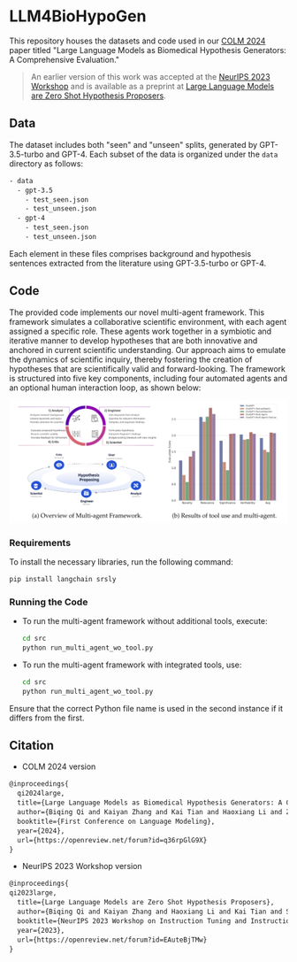 # LLM4BioHypoGen

This repository houses the datasets and code used in our [COLM 2024](https://colmweb.org/) paper titled "Large Language Models as Biomedical Hypothesis Generators: A Comprehensive Evaluation."

> An earlier version of this work was accepted at the [NeurIPS 2023 Workshop](https://neurips.cc/virtual/2023/workshop/66498) and is available as a preprint at  [Large Language Models are Zero Shot Hypothesis Proposers](https://arxiv.org/abs/2311.05965).

## Data

The dataset includes both "seen" and "unseen" splits, generated by GPT-3.5-turbo and GPT-4. Each subset of the data is organized under the `data` directory as follows:

```bash
- data
  - gpt-3.5
    - test_seen.json
    - test_unseen.json
  - gpt-4
    - test_seen.json
    - test_unseen.json
```

Each element in these files comprises background and hypothesis sentences extracted from the literature using GPT-3.5-turbo or GPT-4.

## Code

The provided code implements our novel multi-agent framework. This framework simulates a collaborative scientific environment, with each agent assigned a specific role. These agents work together in a symbiotic and iterative manner to develop hypotheses that are both innovative and anchored in current scientific understanding. Our approach aims to emulate the dynamics of scientific inquiry, thereby fostering the creation of hypotheses that are scientifically valid and forward-looking. The framework is structured into five key components, including four automated agents and an optional human interaction loop, as shown below:

![](./assert/multi-agent.jpg)

### Requirements

To install the necessary libraries, run the following command:

```bash
pip install langchain srsly
```

### Running the Code

- To run the multi-agent framework without additional tools, execute:

  ```bash
  cd src
  python run_multi_agent_wo_tool.py
  ```

- To run the multi-agent framework with integrated tools, use:

  ```bash
  cd src
  python run_multi_agent_wo_tool.py
  ```

Ensure that the correct Python file name is used in the second instance if it differs from the first.



## Citation

- COLM 2024 version

```latex
@inproceedings{
  qi2024large,
  title={Large Language Models as Biomedical Hypothesis Generators: A Comprehensive Evaluation},
  author={Biqing Qi and Kaiyan Zhang and Kai Tian and Haoxiang Li and Zhang-Ren Chen and Sihang Zeng and Ermo Hua and Hu Jinfang and Bowen Zhou},
  booktitle={First Conference on Language Modeling},
  year={2024},
  url={https://openreview.net/forum?id=q36rpGlG9X}
}
```

- NeurIPS 2023 Workshop version

```latex
@inproceedings{
qi2023large,
  title={Large Language Models are Zero Shot Hypothesis Proposers},
  author={Biqing Qi and Kaiyan Zhang and Haoxiang Li and Kai Tian and Sihang Zeng and Zhang-Ren Chen and Bowen Zhou},
  booktitle={NeurIPS 2023 Workshop on Instruction Tuning and Instruction Following},
  year={2023},
  url={https://openreview.net/forum?id=EAuteBjTMw}
}
```



